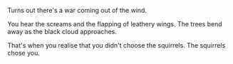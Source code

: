 Turns out there's a war coming out of the wind.

You hear the screams and the flapping of leathery wings. The trees bend away as the black cloud approaches.

That's when you realise that you didn't choose the squirrels. The squirrels chose you.